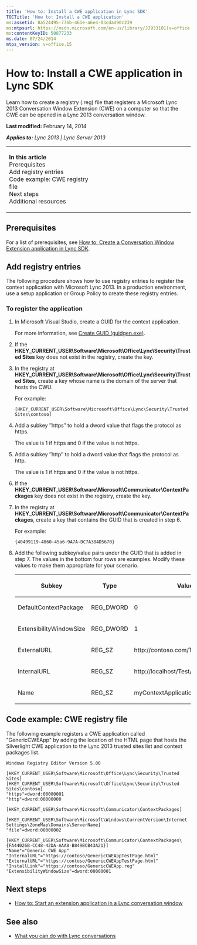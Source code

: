 ```yaml
---
title: 'How to: Install a CWE application in Lync SDK'
TOCTitle: 'How to: Install a CWE application'
ms:assetid: 8a524495-776b-461e-a6e4-03cdad90c239
ms:mtpsurl: https://msdn.microsoft.com/en-us/library/JJ933101(v=office.15)
ms:contentKeyID: 50877233
ms.date: 07/24/2014
mtps_version: v=office.15
---
```


# How to: Install a CWE application in Lync SDK

Learn how to create a registry (.reg) file that registers a Microsoft Lync 2013 Conversation Window Extension (CWE) on a computer so that the CWE can be opened in a Lync 2013 conversation window.

**Last modified:** February 14, 2014

***Applies to:** Lync 2013 | Lync Server 2013*

<table>
<colgroup>
<col style="width: 50%" />
<col style="width: 50%" />
</colgroup>
<tbody>
<tr class="odd">
<td><p><strong>In this article</strong><br />
Prerequisites<br />
Add registry entries<br />
Code example: CWE registry file<br />
Next steps<br />
Additional resources</p></td>
<td><p></p></td>
</tr>
</tbody>
</table>

## Prerequisites

For a list of prerequisites, see [How to: Create a Conversation Window Extension application in Lync SDK](how-to-create-a-conversation-window-extension-application-in-lync-sdk.md).

## Add registry entries

The following procedure shows how to use registry entries to register the context application with Microsoft Lync 2013. In a production environment, use a setup application or Group Policy to create these registry entries.

### To register the application

1.  In Microsoft Visual Studio, create a GUID for the context application.
    
    For more information, see [Create GUID (guidgen.exe)](http://go.microsoft.com/fwlink/?linkid=192728%26clcid=0x409).

2.  If the **HKEY\_CURRENT\_USER\\Software\\Microsoft\\Office\\Lync\\Security\\Trusted Sites** key does not exist in the registry, create the key.

3.  In the registry at **HKEY\_CURRENT\_USER\\Software\\Microsoft\\Office\\Lync\\Security\\Trusted Sites**, create a key whose name is the domain of the server that hosts the CWU.
    
    For example:
    
        [HKEY_CURRENT_USER\Software\Microsoft\Office\Lync\Security\Trusted Sites\contoso]

4.  Add a subkey ″https″ to hold a dword value that flags the protocol as https.
    
    The value is 1 if https and 0 if the value is not https.

5.  Add a subkey ″http″ to hold a dword value that flags the protocol as http.
    
    The value is 1 if https and 0 if the value is not https.

6.  If the **HKEY\_CURRENT\_USER\\Software\\Microsoft\\Communicator\\ContextPackages** key does not exist in the registry, create the key.

7.  In the registry at **HKEY\_CURRENT\_USER\\Software\\Microsoft\\Communicator\\ContextPackages**, create a key that contains the GUID that is created in step 6.
    
    For example:
    
        {40499119-4860-45a6-9A7A-DC7A384D5670}

8.  Add the following subkey/value pairs under the GUID that is added in step 7. The values in the bottom four rows are examples. Modify these values to make them appropriate for your scenario.
    
    <table>
    <colgroup>
    <col style="width: 33%" />
    <col style="width: 33%" />
    <col style="width: 33%" />
    </colgroup>
    <thead>
    <tr class="header">
    <th><p>Subkey</p></th>
    <th><p>Type</p></th>
    <th><p>Value</p></th>
    </tr>
    </thead>
    <tbody>
    <tr class="odd">
    <td><p>DefaultContextPackage</p></td>
    <td><p>REG_DWORD</p></td>
    <td><p>0</p></td>
    </tr>
    <tr class="even">
    <td><p>ExtensibilityWindowSize</p></td>
    <td><p>REG_DWORD</p></td>
    <td><p>1</p></td>
    </tr>
    <tr class="odd">
    <td><p>ExternalURL</p></td>
    <td><p>REG_SZ</p></td>
    <td><p>http://contoso.com/Test/sample.html</p></td>
    </tr>
    <tr class="even">
    <td><p>InternalURL</p></td>
    <td><p>REG_SZ</p></td>
    <td><p>http://localhost/Test/sample.html</p></td>
    </tr>
    <tr class="odd">
    <td><p>Name</p></td>
    <td><p>REG_SZ</p></td>
    <td><p>myContextApplication</p></td>
    </tr>
    </tbody>
    </table>

## Code example: CWE registry file

The following example registers a CWE application called "GenericCWEApp" by adding the location of the HTML page that hosts the Silverlight CWE application to the Lync 2013 trusted sites list and context packages list.

    Windows Registry Editor Version 5.00
    
    [HKEY_CURRENT_USER\Software\Microsoft\Office\Lync\Security\Trusted Sites]
    [HKEY_CURRENT_USER\Software\Microsoft\Office\Lync\Security\Trusted Sites\contoso]
    "https"=dword:00000001
    "http"=dword:00000000
    
    [HKEY_CURRENT_USER\Software\Microsoft\Communicator\ContextPackages]
    
    [HKEY_CURRENT_USER\Software\Microsoft\Windows\CurrentVersion\Internet Settings\ZoneMap\Domains\ServerName]
    "file"=dword:00000002
    
    [HKEY_CURRENT_USER\Software\Microsoft\Communicator\ContextPackages\{FA44026B-CC48-42DA-AAA8-B849BCB43A21}]
    "Name"="Generic CWE App"
    "InternalURL"="https://contoso/GenericCWEAppTestPage.html"
    "ExternalURL"="https://contoso/GenericCWEAppTestPage.html"
    "InstallLink"="https://contoso/GenericCWEApp.reg"
    "ExtensibilityWindowSize"=dword:00000001

## Next steps

  - [How to: Start an extension application in a Lync conversation window](how-to-start-an-extension-application-in-a-lync-conversation-window.md)

## See also

  - [What you can do with Lync conversations](what-you-can-do-with-lync-conversations.md)

